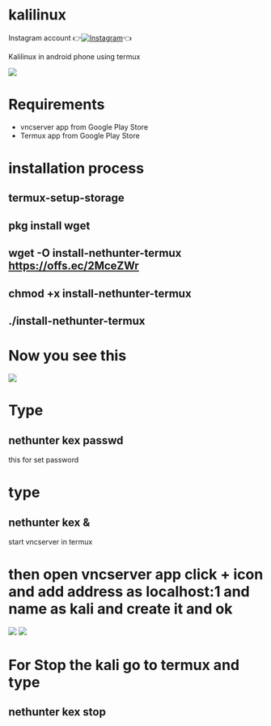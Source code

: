 # kalilinux

Instagram account
👉[![Instagram  ](https://img.shields.io/badge/INSTAGRAM-FOLLOW-red?style=for-the-badge&logo=instagram)](https://www.instagram.com/shubhamg0sain)👈

Kalilinux in android phone using termux

![ ](https://raw.githubusercontent.com/ShuBhamg0sain/kalilinux/main/images%20(1).jpeg)

# Requirements
*  vncserver app from Google Play Store
* Termux app from Google Play Store
# installation process

## termux-setup-storage

## pkg install wget

## wget -O install-nethunter-termux https://offs.ec/2MceZWr

## chmod +x install-nethunter-termux

## ./install-nethunter-termux

# Now you see this 

![ ](https://raw.githubusercontent.com/ShuBhamg0sain/kalilinux/main/images.png)

# Type 
## nethunter kex passwd
this for set password

# type 
 ## nethunter kex &    
 start vncserver in termux
# then open vncserver app click + icon and add address as localhost:1 and name as kali and create it and ok

![ ](https://raw.githubusercontent.com/ShuBhamg0sain/kalilinux/main/Screenshot_20190805-221720.png)
![ ](https://raw.githubusercontent.com/ShuBhamg0sain/kalilinux/main/images.jpeg)
# For Stop the kali go to termux and type 
## nethunter kex stop
